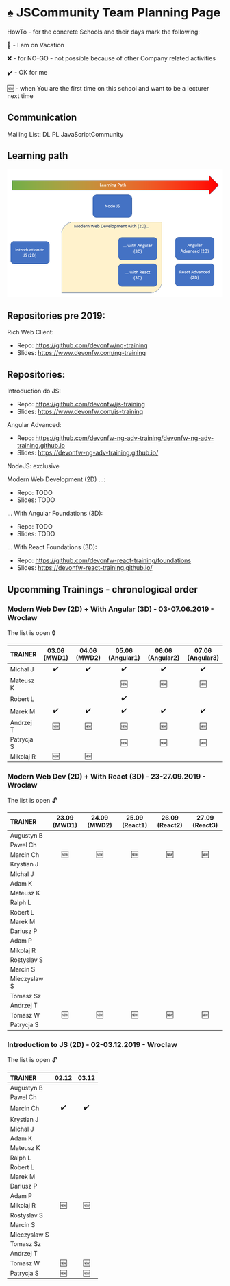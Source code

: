 # :spades: JSCommunity Team Planning Page

HowTo - for the concrete Schools and their days mark the following:

:palm_tree: - I am on Vacation

:x: - for NO-GO - not possible because of other Company related activities

:heavy_check_mark: - OK for me

:new: - when You are the first time on this school and want to be a lecturer next time

## Communication

Mailing List: DL PL JavaScriptCommunity

## Learning path

![Learning Path](/LP.PNG)

## Repositories pre 2019:

Rich Web Client:

- Repo: https://github.com/devonfw/ng-training
- Slides: https://www.devonfw.com/ng-training

## Repositories: 

Introduction do JS:

- Repo: https://github.com/devonfw/js-training
- Slides: https://www.devonfw.com/js-training

Angular Advanced:

- Repo: https://github.com/devonfw-ng-adv-training/devonfw-ng-adv-training.github.io
- Slides: https://devonfw-ng-adv-training.github.io/

NodeJS: exclusive

Modern Web Development (2D) ...:

- Repo: TODO
- Slides: TODO

... With Angular Foundations (3D):

- Repo: TODO
- Slides: TODO

... With React Foundations (3D):

- Repo: https://github.com/devonfw-react-training/foundations
- Slides: https://devonfw-react-training.github.io/


## Upcomming Trainings - chronological order

### Modern Web Dev (2D)  + With Angular (3D) -  03-07.06.2019 - Wroclaw

The list is open :lock:

| TRAINER      |       03.06 (MWD1) |       04.06 (MWD2) |   05.06 (Angular1) |  06.06 (Angular2)  |  07.06 (Angular3)  |
| :----------- | :----------------: | :----------------: | :----------------: | :----------------: | :----------------: |
| Michal J     | :heavy_check_mark: | :heavy_check_mark: | :heavy_check_mark: | :heavy_check_mark: | :heavy_check_mark: |
| Mateusz K    |                    |                    | :new:              | :new:              | :new:              |
| Robert L     |                    |                    | :heavy_check_mark: |                    |                    |
| Marek M      | :heavy_check_mark: | :heavy_check_mark: | :heavy_check_mark: | :heavy_check_mark: | :heavy_check_mark: |
| Andrzej T    | :new:              | :new:              | :new:              | :new:              | :new:              |
| Patrycja S   |                    |                    |      :new:         |       :new:        |         :new:      |
| Mikolaj R    | :new:              | :new:              |                    |                    |                    |

### Modern Web Dev (2D)  + With React (3D) -  23-27.09.2019 - Wroclaw

The list is open :unlock:

| TRAINER      |    23.09 (MWD1)    |   24.09 (MWD2)     |    25.09 (React1)  |   26.09 (React2)   |   27.09 (React3)   |
| :----------- | :----------------: | :----------------: | :----------------: | :----------------: | :----------------: |
| Augustyn B   |                    |                    |                    |                    |                    |
| Pawel Ch     |                    |                    |                    |                    |                    |
| Marcin Ch    | :new:              | :new:              | :new:              | :new:              | :new:              |
| Krystian J   |                    |                    |                    |                    |                    |
| Michal J     |                    |                    |                    |                    |                    |
| Adam K       |                    |                    |                    |                    |                    |
| Mateusz K    |                    |                    |                    |                    |                    |
| Ralph L      |                    |                    |                    |                    |                    |
| Robert L     |                    |                    |                    |                    |                    |
| Marek M      |                    |                    |                    |                    |                    |
| Dariusz P    |                    |                    |                    |                    |                    |
| Adam P       |                    |                    |                    |                    |                    |
| Mikolaj R    |                    |                    |                    |                    |                    |
| Rostyslav S  |                    |                    |                    |                    |                    |
| Marcin S     |                    |                    |                    |                    |                    |
| Mieczyslaw S |                    |                    |                    |                    |                    |
| Tomasz Sz    |                    |                    |                    |                    |                    |
| Andrzej T    |                    |                    |                    |                    |                    |
| Tomasz W     |        :new:       |       :new:        |         :new:      |         :new:      |       :new:        |
| Patrycja S   |                    |                    |                    |                    |                    | 


### Introduction to JS (2D) -  02-03.12.2019 - Wroclaw

The list is open :unlock:

| TRAINER      |       02.12        |       03.12        |
| :----------- | :----------------: | :----------------: |
| Augustyn B   |                    |                    |
| Pawel Ch     |                    |                    |
| Marcin Ch    | :heavy_check_mark: | :heavy_check_mark: |
| Krystian J   |                    |                    |
| Michal J     |                    |                    |
| Adam K       |                    |                    |
| Mateusz K    |                    |                    |
| Ralph L      |                    |                    |
| Robert L     |                    |                    |
| Marek M      |                    |                    |
| Dariusz P    |                    |                    |
| Adam P       |                    |                    |
| Mikolaj R    |       :new:        |      :new:         |
| Rostyslav S  |                    |                    |
| Marcin S     |                    |                    |
| Mieczyslaw S |                    |                    |
| Tomasz Sz    |                    |                    |
| Andrzej T    |                    |                    |
| Tomasz W     |      :new:         |      :new:         |
| Patrycja S   |      :new:         |      :new:         |
